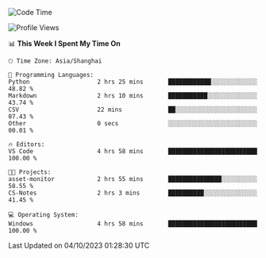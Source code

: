<!--START_SECTION:waka-->
![Code Time](http://img.shields.io/badge/Code%20Time-1%2C272%20hrs%2059%20mins-blue)

![Profile Views](http://img.shields.io/badge/Profile%20Views-1-blue)

📊 **This Week I Spent My Time On** 

```text
🕑︎ Time Zone: Asia/Shanghai

💬 Programming Languages: 
Python                   2 hrs 25 mins       ████████████░░░░░░░░░░░░░   48.82 % 
Markdown                 2 hrs 10 mins       ███████████░░░░░░░░░░░░░░   43.74 % 
CSV                      22 mins             ██░░░░░░░░░░░░░░░░░░░░░░░   07.43 % 
Other                    0 secs              ░░░░░░░░░░░░░░░░░░░░░░░░░   00.01 % 

🔥 Editors: 
VS Code                  4 hrs 58 mins       █████████████████████████   100.00 % 

🐱‍💻 Projects: 
asset-monitor            2 hrs 55 mins       ███████████████░░░░░░░░░░   58.55 % 
CS-Notes                 2 hrs 3 mins        ██████████░░░░░░░░░░░░░░░   41.45 % 

💻 Operating System: 
Windows                  4 hrs 58 mins       █████████████████████████   100.00 % 
```


 Last Updated on 04/10/2023 01:28:30 UTC
<!--END_SECTION:waka-->